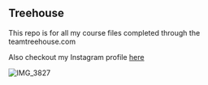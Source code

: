 ## Treehouse

This repo is for all my course files completed through the teamtreehouse.com

Also checkout my Instagram profile [here](https://www.instagram.com/chrome_beard)

![IMG_3827](https://user-images.githubusercontent.com/61065742/88168858-ab94f400-cbe0-11ea-9179-557822c222ba.JPG)

